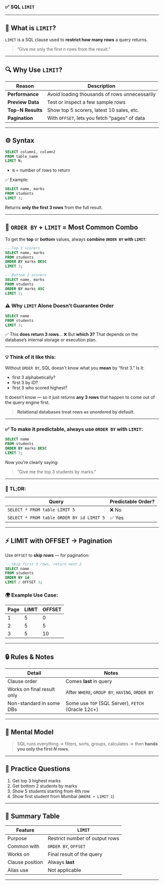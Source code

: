 ### ✅ SQL `LIMIT`

---

## 🔷 What is `LIMIT`?

`LIMIT` is a SQL clause used to **restrict how many rows** a query returns.

> “Give me only the first *n* rows from the result.”

---

## 🔍 Why Use `LIMIT`?

| Reason            | Description                                   |
| ----------------- | --------------------------------------------- |
| **Performance**   | Avoid loading thousands of rows unnecessarily |
| **Preview Data**  | Test or inspect a few sample rows             |
| **Top-N Results** | Show top 5 scorers, latest 10 sales, etc.     |
| **Pagination**    | With `OFFSET`, lets you fetch “pages” of data |

---

## ⚙️ Syntax

```sql
SELECT column1, column2
FROM table_name
LIMIT N;
```

* `N` = number of rows to return

✅ Example:

```sql
SELECT name, marks
FROM students
LIMIT 3;
```

Returns **only the first 3 rows** from the full result.

---

## 🔁 `ORDER BY` + `LIMIT` = Most Common Combo

To get the **top** or **bottom** values, always **combine `ORDER BY` with `LIMIT`**:

```sql
-- Top 3 scorers
SELECT name, marks
FROM students
ORDER BY marks DESC
LIMIT 3;
```

```sql
-- Bottom 2 scorers
SELECT name, marks
FROM students
ORDER BY marks ASC
LIMIT 2;
```


### ⚠️ **Why `LIMIT` Alone Doesn’t Guarantee Order**

```sql
SELECT name 
FROM students 
LIMIT 3;
```

✅ This **does return 3 rows**...
❌ But **which 3?** That depends on the database’s internal storage or execution plan.

---

### 💡 Think of it like this:

Without `ORDER BY`, SQL doesn't know what you **mean** by “first 3.”
Is it:

* first 3 alphabetically?
* first 3 by ID?
* first 3 who scored highest?

It doesn’t know — so it just returns **any 3 rows** that happen to come out of the query engine first.

> **Relational databases treat rows as unordered by default.**

---

### ✅ To make it predictable, always use `ORDER BY` with `LIMIT`:

```sql
SELECT name
FROM students
ORDER BY marks DESC
LIMIT 3;
```

Now you’re clearly saying:

> “Give me the top 3 students by marks.”

---

### 🔁 TL;DR:

| Query                                     | Predictable Order? |
| ----------------------------------------- | ------------------ |
| `SELECT * FROM table LIMIT 5`             | ❌ No               |
| `SELECT * FROM table ORDER BY id LIMIT 5` | ✅ Yes              |

---

## ⚡ LIMIT with OFFSET → Pagination

Use `OFFSET` to **skip rows** — for pagination:

```sql
-- Skip first 3 rows, return next 2
SELECT name
FROM students
ORDER BY id
LIMIT 2 OFFSET 3;
```

### 🌍 Example Use Case:

| Page | LIMIT | OFFSET |
| ---- | ----- | ------ |
| 1    | 5     | 0      |
| 2    | 5     | 5      |
| 3    | 5     | 10     |

---

## 🔒 Rules & Notes

| Detail                     | Notes                                              |
| -------------------------- | -------------------------------------------------- |
| Clause order               | Comes **last** in query                            |
| Works on final result only | After `WHERE`, `GROUP BY`, `HAVING`, `ORDER BY`    |
| Non-standard in some DBs   | Some use `TOP` (SQL Server), `FETCH` (Oracle 12c+) |

---

## 🧠 Mental Model

> SQL runs everything → filters, sorts, groups, calculates → then **hands you only the first *N* rows**.

---

## 🧪 Practice Questions

1. Get top 3 highest marks
2. Get bottom 2 students by marks
3. Show 5 students starting from 4th row
4. Show first student from Mumbai (`WHERE + LIMIT 1`)

---

## 📝 Summary Table

| Feature         | `LIMIT`                        |
| --------------- | ------------------------------ |
| Purpose         | Restrict number of output rows |
| Common with     | `ORDER BY`, `OFFSET`           |
| Works on        | Final result of the query      |
| Clause position | Always **last**                |
| Alias use       | Not applicable                 |

---
